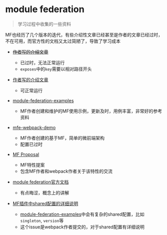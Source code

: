 # module federation
> 学习过程中收集的一些资料

MF也经历了几个版本的迭代，有些介绍性文章已经甚至是作者的文章已经过时，不在可用，而官方性的文档又太过简陋了，导致了学习成本

- ~~[作者写的介绍文章](https://indepth.dev/webpack-5-module-federation-a-game-changer-in-javascript-architecture)~~
  - 已过时，无法正常运行
  - `exposes`中的`key`需要以相对路径开头

- [作者写的介绍文章](https://medium.com/swlh/webpack-5-module-federation-a-game-changer-to-javascript-architecture-bcdd30e02669)
  - 可正常运行

- [module-federation-examples]
  - MF作者创建和维护的MF使用示例，更新及时，用例丰富，非常好的参考资料

- [mfe-webpack-demo](https://github.com/ScriptedAlchemy/mfe-webpack-demo/tree/master/packages)
  - MF作者创建的基于MF，简单的微前端架构
  - 配置已过时


- [MF Proposal](https://github.com/webpack/webpack/issues/10352)
  - MF特性提案
  - 包含MF作者和webpack作者关于该特性的交流

- [module federation官方文档](https://webpack.js.org/concepts/module-federation/)
  - 有点晦涩，概念上的讲解

- [MF插件中shared配置的详细说明](https://github.com/webpack/webpack.js.org/issues/3757)
  - [module-federation-examples]中会有复杂的shared配置，比如`singleton`, `version`等
  - 这个issue是webpack作者提交的，对于shared配置有详细说明


[module-federation-examples]: https://github.com/module-federation/module-federation-examples
